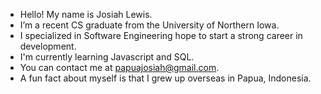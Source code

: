 - Hello! My name is Josiah Lewis.
- I’m a recent CS graduate from the University of Northern Iowa.
- I specialized in Software Engineering hope to start a strong career in development.
- I'm currently learning Javascript and SQL.
- You can contact me at papuajosiah@gmail.com.
- A fun fact about myself is that I grew up overseas in Papua, Indonesia.

